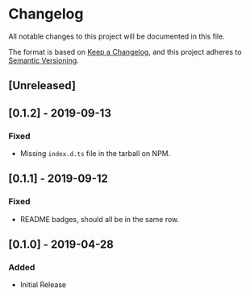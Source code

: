 # Changelog
All notable changes to this project will be documented in this file.

The format is based on [Keep a Changelog](https://keepachangelog.com/en/1.0.0/),
and this project adheres to [Semantic Versioning](https://semver.org/spec/v2.0.0.html).

## [Unreleased]

## [0.1.2] - 2019-09-13
### Fixed
- Missing `index.d.ts` file in the tarball on NPM.

## [0.1.1] - 2019-09-12
### Fixed
- README badges, should all be in the same row.

## [0.1.0] - 2019-04-28
### Added
 - Initial Release